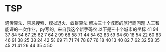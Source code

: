 # TSP
遗传算法、禁忌搜索、模拟退火、蚁群算法
解决三十个城市的旅行商问题
人工智能课的一次作业，py写的，来自我这个新手码农
以下是三十个城市的坐标
41 94
37 84
54 67
25 62
7 64
2 99
68 58
71 44
54 62
83 69
64 60
18 54
22 60
83 46
91 38
25 38
24 42
58 69
71 71
74 78
87 76
18 40
13 40
82 7
62 32
58 35
45 21
41 26
44 35
4 50
